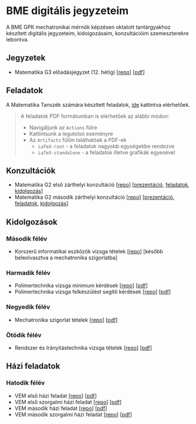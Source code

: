 # BME digitális jegyzeteim

A BME GPK mechatronikai mérnök képzésen oktatott tantárgyakhoz készített
digitális jegyzeteim, kidolgozásaim, konzultációim szemeszterekre lebontva.

## Jegyzetek

- Matematika G3 előadásjegyzet (12. hétig)
  [[repo](https://github.com/tibi1220/G3-jegyzet)]
  [[pdf](https://github.com/tibi1220/G3-jegyzet/releases/latest/download/G3-jegyzet.pdf)]

## Feladatok

A Matematika Tanszék számára készített feladatok,
[ide](https://github.com/tibi1220/math-docs) kattintva elérhetőek.

> A feladatok PDF formátumban is elérhetőek az alábbi módon:
>
> - Navigáljunk az `Actions` fülre
> - Kattintsunk a legutolsó eseményre
> - Az `Artifacts` fülön találhatóak a PDF-ek
>   - `LaTeX-root` - a feladatok nagyobb egységekbe rendezve
>   - `LaTeX-standalone` - a feladatok illetve grafikák egyesével

## Konzultációk

- Matematika G2 első zárthelyi konzultáció
  [[repo](https://github.com/tibi1220/G2-1ZH-konzi)]
  [[prezentáció](https://github.com/tibi1220/G2-1ZH-konzi/releases/latest/download/G2-1ZH-prezentacio.pdf),
  [feladatok](https://github.com/tibi1220/G2-1ZH-konzi/releases/latest/download/G2-1ZH-feladatok.pdf),
  [kidolgozás](https://github.com/tibi1220/G2-1ZH-konzi/releases/latest/download/G2-1ZH-kidolgozas.pdf)]
- Matematika G2 második zárthelyi konzultáció
  [[repo](https://github.com/tibi1220/G2-2ZH-konzi)]
  [[prezentáció](https://github.com/tibi1220/G2-2ZH-konzi/releases/latest/download/G2-2ZH-prezentacio.pdf),
  [feladatok](https://github.com/tibi1220/G2-2ZH-konzi/releases/latest/download/G2-2ZH-feladatok.pdf),
  [kidolgozás](https://github.com/tibi1220/G2-2ZH-konzi/releases/latest/download/G2-2ZH-kidolgozas.pdf)]

## Kidolgozások

### Második félév

- Korszerű informatikai eszközök vizsga tételek
  [[repo](https://github.com/tibi1220/kie_vizsga)]
  [később beleolvasztva a mechatronika szigorlatba]

### Harmadik félév

- Polimertechnika vizsga minimum kérdések
  [[repo](https://github.com/tibi1220/polimer-minimum)]
  [[pdf](https://github.com/tibi1220/polimer-minimum/releases/latest/download/polimer_minimum.pdf)]
- Polimertechnika vizsga felkészülést segítő kérdések
  [[repo](https://github.com/tibi1220/polimer-segito)]
  [[pdf](https://github.com/tibi1220/polimer-segito/releases/latest/download/polimer_segito.pdf)]

### Negyedik félév

- Mechatronika szigorlat tételek
  [[repo](https://github.com/tibi1220/mecha-szigo)]
  [[pdf](https://github.com/tibi1220/mecha-szigo/releases/latest/download/mecha-szigo-ST.pdf)]

### Ötödik félév

- Rendszer és Irányítástechnika vizsga tételek
  [[repo](https://github.com/tibi1220/irtech-vizsga)]
  [[pdf](https://github.com/tibi1220/irtech-vizsga/releases/latest/download/irtech_vizsga_ST.pdf)]

## Házi feladatok

### Hatodik félév

- VEM első házi feladat
  [[repo](https://github.com/tibi1220/VEM-1HF)]
  [[pdf](https://github.com/tibi1220/VEM-1HF/releases/latest/download/vem-1hf-ST.pdf)]
- VEM első szorgalmi házi feladat
  [[repo](https://github.com/tibi1220/VEM-1SZHF)]
  [[pdf](https://github.com/tibi1220/VEM-1SZHF/releases/latest/download/vem-1szhf-ST.pdf)]
- VEM második házi feladat
  [[repo](https://github.com/tibi1220/VEM-2HF)]
  [[pdf](https://github.com/tibi1220/VEM-2HF/releases/latest/download/vem-2hf-ST.pdf)]
- VEM második szorgalmi házi feladat
  [[repo](https://github.com/tibi1220/VEM-2SZHF)]
  [[pdf](https://github.com/tibi1220/VEM-2SZHF/releases/latest/download/vem-2szhf-ST.pdf)]
